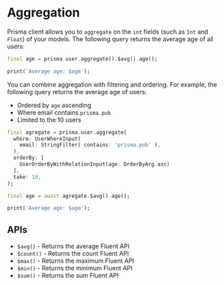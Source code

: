 # Aggregation

Prisma client allows you to `aggregate` on the `int` fields (such as `Int` and `Float`) of your models.
The following query returns the average age of all users:

```dart
final age = prisma.user.aggregate().$avg().age();

print('Average age: $age');
```

You can combine aggregation with filtering and ordering. For example, the following query returns the average age of users:

- Ordered by `age` ascending
- Where email contains `prisma.pub`
- Limited to the 10 users

```dart
final agregate = prisma.user.aggregate(
  where: UserWhereInput(
    email: StringFilter( contains: 'prisma.pub' ),
  ),
  orderBy: [
    UserOrderByWithRelationInput(age: OrderByArg.asc)
  ],
  take: 10,
);

final age = await agregate.$avg().age();

print('Average age: $age');
```

## APIs

- `$avg()` - Returns the average Fluent API
- `$count()` - Returns the count Fluent API
- `$max()` - Returns the maximum Fluent API
- `$min()` - Returns the minimum Fluent API
- `$sum()` - Returns the sum Fluent API

